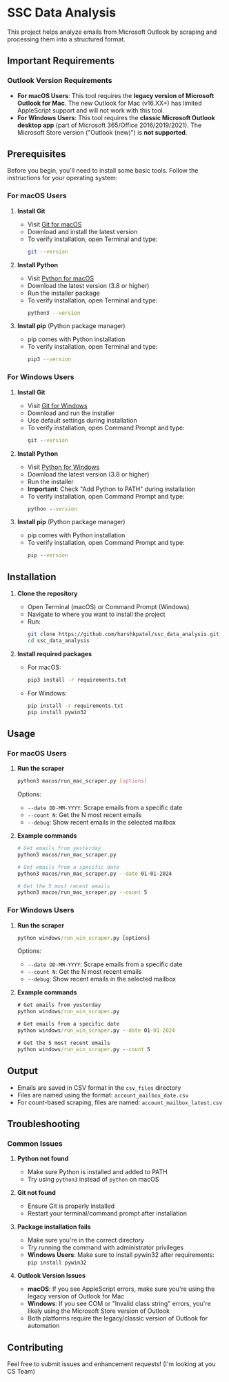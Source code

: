 # SSC Data Analysis

This project helps analyze emails from Microsoft Outlook by scraping and processing them into a structured format.

## Important Requirements

### Outlook Version Requirements
- **For macOS Users**: This tool requires the **legacy version of Microsoft Outlook for Mac**. The new Outlook for Mac (v16.XX+) has limited AppleScript support and will not work with this tool.
- **For Windows Users**: This tool requires the **classic Microsoft Outlook desktop app** (part of Microsoft 365/Office 2016/2019/2021). The Microsoft Store version ("Outlook (new)") is **not supported**.

## Prerequisites

Before you begin, you'll need to install some basic tools. Follow the instructions for your operating system:

### For macOS Users

1. **Install Git**
   - Visit [Git for macOS](https://git-scm.com/download/mac)
   - Download and install the latest version
   - To verify installation, open Terminal and type:
     ```bash
     git --version
     ```

2. **Install Python**
   - Visit [Python for macOS](https://www.python.org/downloads/macos/)
   - Download the latest version (3.8 or higher)
   - Run the installer package
   - To verify installation, open Terminal and type:
     ```bash
     python3 --version
     ```

3. **Install pip** (Python package manager)
   - pip comes with Python installation
   - To verify installation, open Terminal and type:
     ```bash
     pip3 --version
     ```

### For Windows Users

1. **Install Git**
   - Visit [Git for Windows](https://git-scm.com/download/win)
   - Download and run the installer
   - Use default settings during installation
   - To verify installation, open Command Prompt and type:
     ```cmd
     git --version
     ```

2. **Install Python**
   - Visit [Python for Windows](https://www.python.org/downloads/windows/)
   - Download the latest version (3.8 or higher)
   - Run the installer
   - **Important**: Check "Add Python to PATH" during installation
   - To verify installation, open Command Prompt and type:
     ```cmd
     python --version
     ```

3. **Install pip** (Python package manager)
   - pip comes with Python installation
   - To verify installation, open Command Prompt and type:
     ```cmd
     pip --version
     ```

## Installation

1. **Clone the repository**
   - Open Terminal (macOS) or Command Prompt (Windows)
   - Navigate to where you want to install the project
   - Run:
     ```bash
     git clone https://github.com/harshkpatel/ssc_data_analysis.git
     cd ssc_data_analysis
     ```

2. **Install required packages**
   - For macOS:
     ```bash
     pip3 install -r requirements.txt
     ```
   - For Windows:
     ```cmd
     pip install -r requirements.txt
     pip install pywin32
     ```

## Usage

### For macOS Users

1. **Run the scraper**
   ```bash
   python3 macos/run_mac_scraper.py [options]
   ```

   Options:
   - `--date DD-MM-YYYY`: Scrape emails from a specific date
   - `--count N`: Get the N most recent emails
   - `--debug`: Show recent emails in the selected mailbox

2. **Example commands**
   ```bash
   # Get emails from yesterday
   python3 macos/run_mac_scraper.py

   # Get emails from a specific date
   python3 macos/run_mac_scraper.py --date 01-01-2024

   # Get the 5 most recent emails
   python3 macos/run_mac_scraper.py --count 5
   ```

### For Windows Users

1. **Run the scraper**
   ```cmd
   python windows/run_win_scraper.py [options]
   ```

   Options:
   - `--date DD-MM-YYYY`: Scrape emails from a specific date
   - `--count N`: Get the N most recent emails
   - `--debug`: Show recent emails in the selected mailbox

2. **Example commands**
   ```cmd
   # Get emails from yesterday
   python windows/run_win_scraper.py

   # Get emails from a specific date
   python windows/run_win_scraper.py --date 01-01-2024

   # Get the 5 most recent emails
   python windows/run_win_scraper.py --count 5
   ```

## Output

- Emails are saved in CSV format in the `csv_files` directory
- Files are named using the format: `account_mailbox_date.csv`
- For count-based scraping, files are named: `account_mailbox_latest.csv`

## Troubleshooting

### Common Issues

1. **Python not found**
   - Make sure Python is installed and added to PATH
   - Try using `python3` instead of `python` on macOS

2. **Git not found**
   - Ensure Git is properly installed
   - Restart your terminal/command prompt after installation

3. **Package installation fails**
   - Make sure you're in the correct directory
   - Try running the command with administrator privileges
   - **Windows Users**: Make sure to install pywin32 after requirements: `pip install pywin32`

4. **Outlook Version Issues**
   - **macOS**: If you see AppleScript errors, make sure you're using the legacy version of Outlook for Mac
   - **Windows**: If you see COM or "Invalid class string" errors, you're likely using the Microsoft Store version of Outlook
   - Both platforms require the legacy/classic version of Outlook for automation


## Contributing

Feel free to submit issues and enhancement requests! (I'm looking at you CS Team)

